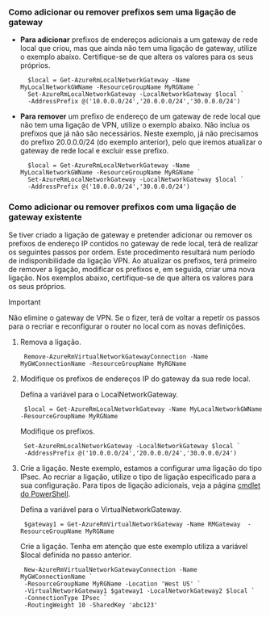 ### <a name="a-namenoconnectionahow-to-add-or-remove-prefixes-no-gateway-connection"></a><a name="noconnection"></a>Como adicionar ou remover prefixos sem uma ligação de gateway
* **Para adicionar** prefixos de endereços adicionais a um gateway de rede local que criou, mas que ainda não tem uma ligação de gateway, utilize o exemplo abaixo. Certifique-se de que altera os valores para os seus próprios.
  
        $local = Get-AzureRmLocalNetworkGateway -Name MyLocalNetworkGWName -ResourceGroupName MyRGName `
        Set-AzureRmLocalNetworkGateway -LocalNetworkGateway $local `
        -AddressPrefix @('10.0.0.0/24','20.0.0.0/24','30.0.0.0/24')
* **Para remover** um prefixo de endereço de um gateway de rede local que não tem uma ligação de VPN, utilize o exemplo abaixo. Não inclua os prefixos que já não são necessários. Neste exemplo, já não precisamos do prefixo 20.0.0.0/24 (do exemplo anterior), pelo que iremos atualizar o gateway de rede local e excluir esse prefixo.
  
        $local = Get-AzureRmLocalNetworkGateway -Name MyLocalNetworkGWName -ResourceGroupName MyRGName `
        Set-AzureRmLocalNetworkGateway -LocalNetworkGateway $local `
        -AddressPrefix @('10.0.0.0/24','30.0.0.0/24')

### <a name="a-namewithconnectionahow-to-add-or-remove-prefixes-existing-gateway-connection"></a><a name="withconnection"></a>Como adicionar ou remover prefixos com uma ligação de gateway existente
Se tiver criado a ligação de gateway e pretender adicionar ou remover os prefixos de endereço IP contidos no gateway de rede local, terá de realizar os seguintes passos por ordem. Este procedimento resultará num período de indisponibilidade da ligação VPN. Ao atualizar os prefixos, terá primeiro de remover a ligação, modificar os prefixos e, em seguida, criar uma nova ligação. Nos exemplos abaixo, certifique-se de que altera os valores para os seus próprios.

> [!IMPORTANT]
> Não elimine o gateway de VPN. Se o fizer, terá de voltar a repetir os passos para o recriar e reconfigurar o router no local com as novas definições.
> 
> 

1. Remova a ligação.
   
        Remove-AzureRmVirtualNetworkGatewayConnection -Name MyGWConnectionName -ResourceGroupName MyRGName
2. Modifique os prefixos de endereços IP do gateway da sua rede local.
   
    Defina a variável para o LocalNetworkGateway.
   
        $local = Get-AzureRmLocalNetworkGateway -Name MyLocalNetworkGWName -ResourceGroupName MyRGName
   
    Modifique os prefixos.
   
        Set-AzureRmLocalNetworkGateway -LocalNetworkGateway $local `
        -AddressPrefix @('10.0.0.0/24','20.0.0.0/24','30.0.0.0/24')
3. Crie a ligação. Neste exemplo, estamos a configurar uma ligação do tipo IPsec. Ao recriar a ligação, utilize o tipo de ligação especificado para a sua configuração. Para tipos de ligação adicionais, veja a página [cmdlet do PowerShell](https://msdn.microsoft.com/library/mt603611.aspx).
   
     Defina a variável para o VirtualNetworkGateway.
   
        $gateway1 = Get-AzureRmVirtualNetworkGateway -Name RMGateway  -ResourceGroupName MyRGName
   
    Crie a ligação. Tenha em atenção que este exemplo utiliza a variável $local definida no passo anterior.

        New-AzureRmVirtualNetworkGatewayConnection -Name MyGWConnectionName `
        -ResourceGroupName MyRGName -Location 'West US' `
        -VirtualNetworkGateway1 $gateway1 -LocalNetworkGateway2 $local `
        -ConnectionType IPsec `
        -RoutingWeight 10 -SharedKey 'abc123'


<!--HONumber=Nov16_HO2-->


